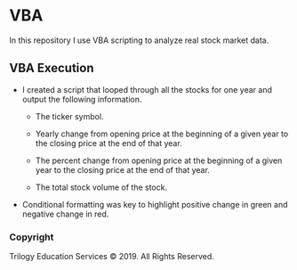 # VBA 

In this repository I use VBA scripting to analyze real stock market data. 

## VBA Execution 

* I created a script that looped through all the stocks for one year and output the following information.

  * The ticker symbol.

  * Yearly change from opening price at the beginning of a given year to the closing price at the end of that year.

  * The percent change from opening price at the beginning of a given year to the closing price at the end of that year.

  * The total stock volume of the stock.

* Conditional formatting was key to highlight positive change in green and negative change in red.


### Copyright

Trilogy Education Services © 2019. All Rights Reserved.
